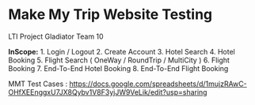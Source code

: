 # Make My Trip Website Testing
LTI Project Gladiator Team 10

**InScope:**
      1. Login / Logout
      2. Create Account
      3. Hotel Search
      4. Hotel Booking
      5. Flight Search ( OneWay / RoundTrip / MultiCity )
      6. Flight Booking
      7. End-To-End Hotel Booking 
      8. End-To-End Flight Booking 

MMT Test Cases : https://docs.google.com/spreadsheets/d/1mujzRAwC-OHfXEEnggxU7JX8Qybv1V8F3yjJW9VeLik/edit?usp=sharing

